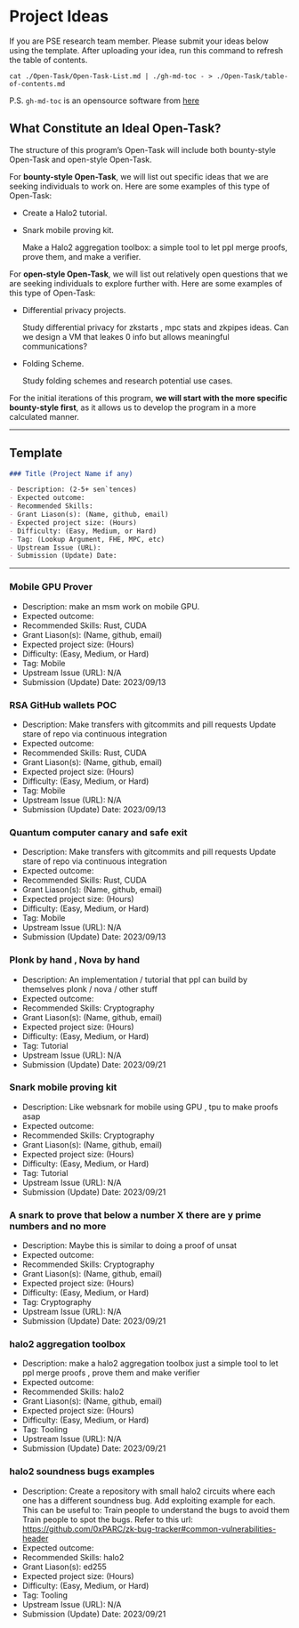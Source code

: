 # Project Ideas

If you are PSE research team member. Please submit your ideas below using the template. After uploading your idea, run this command to refresh the table of contents.

```shell
cat ./Open-Task/Open-Task-List.md | ./gh-md-toc - > ./Open-Task/table-of-contents.md
```

P.S. `gh-md-toc` is an opensource software from [here](https://github.com/ekalinin/github-markdown-toc)

## What Constitute an Ideal Open-Task?

The structure of this program’s Open-Task will include both bounty-style Open-Task and open-style Open-Task.

For **bounty-style Open-Task**, we will list out specific ideas that we are seeking individuals to work on. Here are some examples of this type of Open-Task:

- Create a Halo2 tutorial.
- Snark mobile proving kit.

    Make a Halo2 aggregation toolbox: a simple tool to let ppl merge proofs, prove them, and make a verifier.

For **open-style Open-Task**, we will list out relatively open questions that we are seeking individuals to explore further with. Here are some examples of this type of Open-Task:

- Differential privacy projects.

    Study differential privacy for zkstarts , mpc stats and zkpipes ideas. Can we design a VM that leakes 0 info but allows meaningful communications?

- Folding Scheme.

    Study folding schemes and research potential use cases.

For the initial iterations of this program, **we will start with the more specific bounty-style first**, as it allows us to develop the program in a more calculated manner.

---

## Template

```markdown
### Title (Project Name if any)

- Description: (2-5+ sen`tences)
- Expected outcome:
- Recommended Skills:
- Grant Liason(s): (Name, github, email)
- Expected project size: (Hours)
- Difficulty: (Easy, Medium, or Hard)
- Tag: (Lookup Argument, FHE, MPC, etc)
- Upstream Issue (URL):
- Submission (Update) Date: 
```

---

### Mobile GPU Prover

- Description: make an msm work on mobile GPU.
- Expected outcome:
- Recommended Skills: Rust, CUDA
- Grant Liason(s): (Name, github, email)
- Expected project size: (Hours)
- Difficulty: (Easy, Medium, or Hard)
- Tag: Mobile
- Upstream Issue (URL): N/A
- Submission (Update) Date: 2023/09/13

### RSA GitHub wallets POC

- Description: Make transfers with gitcommits and pill requests
Update stare of repo via continuous integration
- Expected outcome:
- Recommended Skills: Rust, CUDA
- Grant Liason(s): (Name, github, email)
- Expected project size: (Hours)
- Difficulty: (Easy, Medium, or Hard)
- Tag: Mobile
- Upstream Issue (URL): N/A
- Submission (Update) Date: 2023/09/13

### Quantum computer canary and safe exit

- Description: Make transfers with gitcommits and pill requests
Update stare of repo via continuous integration
- Expected outcome:
- Recommended Skills: Rust, CUDA
- Grant Liason(s): (Name, github, email)
- Expected project size: (Hours)
- Difficulty: (Easy, Medium, or Hard)
- Tag: Mobile
- Upstream Issue (URL): N/A
- Submission (Update) Date: 2023/09/13

### Plonk by hand , Nova by hand

- Description: An implementation / tutorial that ppl can build by themselves plonk / nova / other stuff
- Expected outcome:
- Recommended Skills: Cryptography
- Grant Liason(s): (Name, github, email)
- Expected project size: (Hours)
- Difficulty: (Easy, Medium, or Hard)
- Tag: Tutorial
- Upstream Issue (URL): N/A
- Submission (Update) Date: 2023/09/21

### Snark mobile proving kit

- Description: Like websnark for mobile using GPU , tpu to make proofs asap
- Expected outcome:
- Recommended Skills: Cryptography
- Grant Liason(s): (Name, github, email)
- Expected project size: (Hours)
- Difficulty: (Easy, Medium, or Hard)
- Tag: Tutorial
- Upstream Issue (URL): N/A
- Submission (Update) Date: 2023/09/21

### A snark to prove that below a number X there are y prime numbers and no more

- Description: Maybe this is similar to doing a proof of unsat
- Expected outcome:
- Recommended Skills: Cryptography
- Grant Liason(s): (Name, github, email)
- Expected project size: (Hours)
- Difficulty: (Easy, Medium, or Hard)
- Tag: Cryptography
- Upstream Issue (URL): N/A
- Submission (Update) Date: 2023/09/21

### halo2 aggregation toolbox

- Description: make a halo2 aggregation toolbox just a simple tool to let ppl merge proofs , prove them and make verifier
- Expected outcome:
- Recommended Skills: halo2
- Grant Liason(s): (Name, github, email)
- Expected project size: (Hours)
- Difficulty: (Easy, Medium, or Hard)
- Tag: Tooling
- Upstream Issue (URL): N/A
- Submission (Update) Date: 2023/09/21

### halo2 soundness bugs examples
- Description: Create a repository with small halo2 circuits where each one has a different soundness bug.  Add exploiting example for each.  This can be useful to:
Train people to understand the bugs to avoid them
Train people to spot the bugs. Refer to this url:
https://github.com/0xPARC/zk-bug-tracker#common-vulnerabilities-header
- Expected outcome:
- Recommended Skills: halo2
- Grant Liason(s): ed255
- Expected project size: (Hours)
- Difficulty: (Easy, Medium, or Hard)
- Tag: Tooling
- Upstream Issue (URL): N/A
- Submission (Update) Date: 2023/09/21
